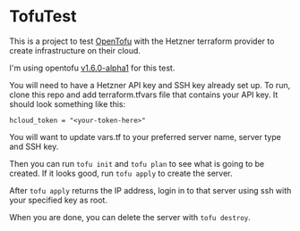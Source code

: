 # TofuTest

This is a project to test [OpenTofu](https://opentofu.org) with the Hetzner terraform provider to create infrastructure on their cloud.

I'm using opentofu [v1.6.0-alpha1](https://github.com/opentofu/opentofu/releases/tag/v1.6.0-alpha1) for this test. 

You will need to have a Hetzner API key and SSH key already set up. To run, clone this repo and add terraform.tfvars file that contains your API key. It should look something like this:

```
hcloud_token = "<your-token-here>"
```

You will want to update vars.tf to your preferred server name, server type and SSH key. 

Then you can run `tofu init` and `tofu plan` to see what is going to be created. If it looks good, run `tofu apply` to create the server. 

After `tofu apply` returns the IP address, login in to that server using ssh with your specified key as root.

When you are done, you can delete the server with `tofu destroy`.  
